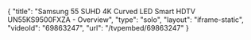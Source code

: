 {
    "title": "Samsung 55 SUHD 4K Curved LED Smart HDTV UN55KS9500FXZA - Overview",
    "type": "solo",
    "layout": "iframe-static",
    "videoId": "69863247",
    "url": "\/tvpembed\/69863247"
}